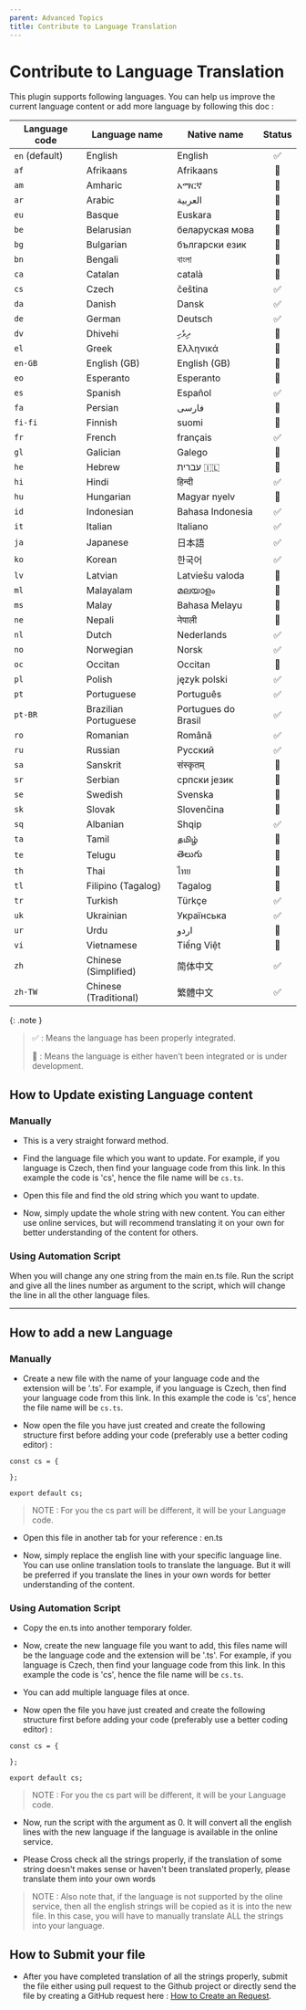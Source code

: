 ```yaml
---
parent: Advanced Topics
title: Contribute to Language Translation
---
```


# Contribute to Language Translation

This plugin supports following languages. You can help us improve the current language content or add more language by following this doc :

| Language code  | Language name         | Native name         | Status |
| -------------- | --------------------- | ------------------- | :----: |
| `en` (default) | English               | English             |   ✅    |
| `af`           | Afrikaans             | Afrikaans           |   🚧   |
| `am`           | Amharic               | አማርኛ                |   🚧   |
| `ar`           | Arabic                | العربية             |   🚧   |
| `eu`           | Basque                | Euskara             |   🚧   |
| `be`           | Belarusian            | беларуская мова     |   🚧   |
| `bg`           | Bulgarian             | български език      |   🚧   |
| `bn`           | Bengali               | বাংলা               |   🚧   |
| `ca`           | Catalan               | català              |   🚧   |
| `cs`           | Czech                 | čeština             |   ✅    |
| `da`           | Danish                | Dansk               |   ✅    |
| `de`           | German                | Deutsch             |   ✅    |
| `dv`           | Dhivehi               | ދިވެހި              |   🚧   |
| `el`           | Greek                 | Ελληνικά            |   🚧   |
| `en-GB`        | English (GB)          | English (GB)        |   🚧   |
| `eo`           | Esperanto             | Esperanto           |   🚧   |
| `es`           | Spanish               | Español             |   ✅    |
| `fa`           | Persian               | فارسی               |   🚧   |
| `fi-fi`        | Finnish               | suomi               |   🚧   |
| `fr`           | French                | français            |   ✅    |
| `gl`           | Galician              | Galego              |   🚧   |
| `he`           | Hebrew                | עברית 🇮🇱          |   🚧   |
| `hi`           | Hindi                 | हिन्दी              |   ✅    |
| `hu`           | Hungarian             | Magyar nyelv        |   🚧   |
| `id`           | Indonesian            | Bahasa Indonesia    |   ✅    |
| `it`           | Italian               | Italiano            |   ✅    |
| `ja`           | Japanese              | 日本語                 |   ✅    |
| `ko`           | Korean                | 한국어                 |   ✅    |
| `lv`           | Latvian               | Latviešu valoda     |   🚧   |
| `ml`           | Malayalam             | മലയാളം              |   🚧   |
| `ms`           | Malay                 | Bahasa Melayu       |   🚧   |
| `ne`           | Nepali                | नेपाली              |   🚧   |
| `nl`           | Dutch                 | Nederlands          |   ✅    |
| `no`           | Norwegian             | Norsk               |   ✅    |
| `oc`           | Occitan               | Occitan             |   🚧   |
| `pl`           | Polish                | język polski        |   ✅    |
| `pt`           | Portuguese            | Português           |   ✅    |
| `pt-BR`        | Brazilian Portuguese  | Portugues do Brasil |   ✅    |
| `ro`           | Romanian              | Română              |   ✅    |
| `ru`           | Russian               | Русский             |   ✅    |
| `sa`           | Sanskrit              | संस्कृतम्           |   🚧   |
| `sr`           | Serbian               | српски језик        |   🚧   |
| `se`           | Swedish               | Svenska             |   🚧   |
| `sk`           | Slovak                | Slovenčina          |   🚧   |
| `sq`           | Albanian              | Shqip               |   ✅    |
| `ta`           | Tamil                 | தமிழ்               |   🚧   |
| `te`           | Telugu                | తెలుగు              |   🚧   |
| `th`           | Thai                  | ไทย                 |   🚧   |
| `tl`           | Filipino (Tagalog)    | Tagalog             |   🚧   |
| `tr`           | Turkish               | Türkçe              |   ✅    |
| `uk`           | Ukrainian             | Українська          |   ✅    |
| `ur`           | Urdu                  | اردو                |   🚧   |
| `vi`           | Vietnamese            | Tiếng Việt          |   🚧   |
| `zh`           | Chinese (Simplified)  | 简体中文                |   ✅    |
| `zh-TW`        | Chinese (Traditional) | 繁體中文                |   ✅    |

{: .note }
> ✅ : Means the language has been properly integrated.
> 
> 🚧 : Means the language is either haven't been integrated or is under development.

## How to Update existing Language content

### Manually

- This is a very straight forward method.

- Find the language file which you want to update.
For example, if you language is Czech, then find your language code from this link. In this example the code is 'cs', hence the file name will be `cs.ts`.

- Open this file and find the old string which you want to update.

- Now, simply update the whole string with new content. You can either use online services, but will recommend translating it on your own for better understanding of the content for others.

### Using Automation Script

When you will change any one string from the main en.ts file. Run the script and give all the lines number as argument to the script, which will change the line in all the other language files.

---

## How to add a new Language

### Manually

- Create a new file with the name of your language code and the extension will be '.ts'.
For example, if you language is Czech, then find your language code from this link. In this example the code is 'cs', hence the file name will be `cs.ts`.

- Now open the file you have just created and create the following structure first before adding your code (preferably use a better coding editor) :

```
const cs = {

};

export default cs;
```

> NOTE : For you the cs part will be different, it will be your Language code.

- Open this file in another tab for your reference : en.ts

- Now, simply replace the english line with your specific language line. You can use online translation tools to translate the language. But it will be preferred if you translate the lines in your own words for better understanding of the content.

### Using Automation Script

- Copy the en.ts into another temporary folder.

- Now, create the new language file you want to add, this files name will be the language code and the extension will be '.ts'.
For example, if you language is Czech, then find your language code from this link. In this example the code is 'cs', hence the file name will be `cs.ts`.

- You can add multiple language files at once.

- Now open the file you have just created and create the following structure first before adding your code (preferably use a better coding editor) :

```
const cs = {

};

export default cs;
```

> NOTE : For you the cs part will be different, it will be your Language code.

- Now, run the script with the argument as 0. It will convert all the english lines with the new language if the language is available in the online service.

- Please Cross check all the strings properly, if the translation of some string doesn't makes sense or haven't been translated properly, please translate them into your own words

> NOTE : Also note that, if the language is not supported by the oline service, then all the english strings will be copied as it is into the new file. In this case, you will have to manually translate ALL the strings into your language.

## How to Submit your file

- After you have completed translation of all the strings properly, submit the file either using pull request to the Github project or directly send the file by creating a GitHub request  here : [How to Create an Request](./HowToCreateRequest.md).
